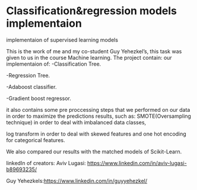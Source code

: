 # Classification&regression models implementaion
implementaion of supervised learning models

This is the work of me and my co-student Guy Yehezkel’s, this task was given to us in the course Machine learning.
The project contain:
our implementaion of:
-Classification Tree.

-Regression Tree.

-Adaboost classifier.

-Gradient boost regressor.

it also contains some pre proccessing steps that we performed on our data in order to maximize the predictions results,
such as:
SMOTE(Oversampling technique) in order to deal with imbalanced data classes,

log transform in order to deal with skewed features and one hot encoding for categorical features.

We also compared our results with the matched models of Scikit-Learn.

linkedIn of creators:
Aviv Lugasi: https://www.linkedin.com/in/aviv-lugasi-b89693235/

Guy Yehezkels:https://www.linkedin.com/in/guyyehezkel/
